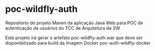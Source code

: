 # poc-wildfly-auth
Repositório do projeto Maven da aplicação Java Web para POC de autenticação de usuários do TCC de Arquitetura de SW

Este projeto irá gerar o artefato poc-wildfly-auth.war que deve ser disponibilizado para build da Imagem Docker poc-auth-wildfly-docker
